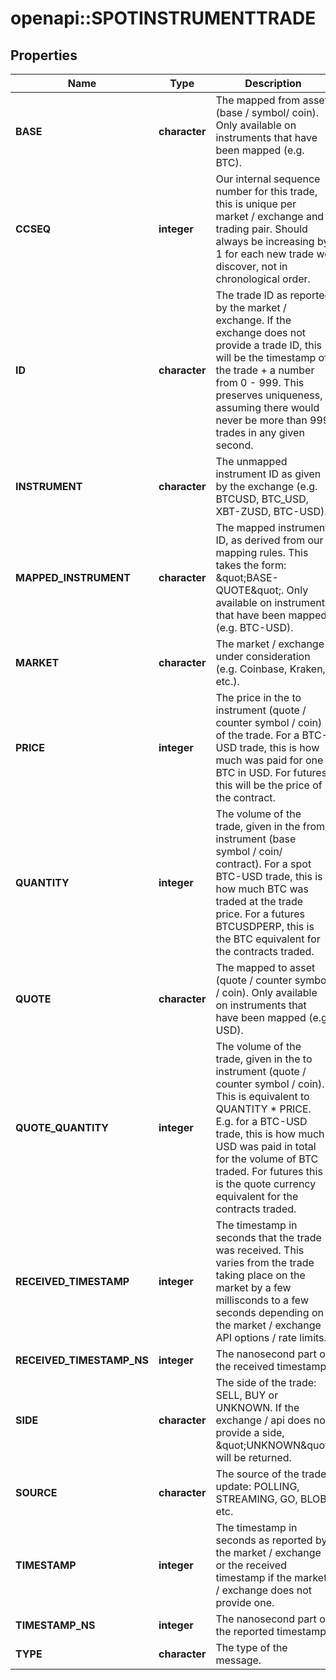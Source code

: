 # openapi::SPOTINSTRUMENTTRADE


## Properties
Name | Type | Description | Notes
------------ | ------------- | ------------- | -------------
**BASE** | **character** | The mapped from asset (base / symbol/ coin). Only available on instruments that have been mapped (e.g. BTC). | [optional] 
**CCSEQ** | **integer** | Our internal sequence number for this trade, this is unique per market / exchange and trading pair. Should always be increasing by 1 for each new trade we discover, not in chronological order. | [optional] 
**ID** | **character** | The trade ID as reported by the market / exchange. If the exchange does not provide a trade ID, this will be the timestamp of the trade + a number from 0 - 999. This preserves uniqueness, assuming there would never be more than 999 trades in any given second. | [optional] 
**INSTRUMENT** | **character** | The unmapped instrument ID as given by the exchange (e.g. BTCUSD, BTC_USD, XBT-ZUSD, BTC-USD). | [optional] 
**MAPPED_INSTRUMENT** | **character** | The mapped instrument ID, as derived from our mapping rules. This takes the form: \&quot;BASE-QUOTE\&quot;. Only available on instruments that have been mapped (e.g. BTC-USD). | [optional] 
**MARKET** | **character** | The market / exchange under consideration (e.g. Coinbase, Kraken, etc.). | [optional] 
**PRICE** | **integer** | The price in the to instrument (quote / counter symbol / coin) of the trade. For a BTC-USD trade, this is how much was paid for one BTC in USD. For futures, this will be the price of the contract. | [optional] 
**QUANTITY** | **integer** | The volume of the trade, given in the from instrument (base symbol / coin/ contract). For a spot BTC-USD trade, this is how much BTC was traded at the trade price. For a futures BTCUSDPERP, this is the BTC equivalent for the contracts traded. | [optional] 
**QUOTE** | **character** | The mapped to asset (quote / counter symbol / coin). Only available on instruments that have been mapped (e.g. USD). | [optional] 
**QUOTE_QUANTITY** | **integer** | The volume of the trade, given in the to instrument (quote / counter symbol / coin). This is equivalent to QUANTITY * PRICE. E.g. for a BTC-USD trade, this is how much USD was paid in total for the volume of BTC traded. For futures this is the quote currency equivalent for the contracts traded. | [optional] 
**RECEIVED_TIMESTAMP** | **integer** | The timestamp in seconds that the trade was received. This varies from the trade taking place on the market by a few millisconds to a few seconds depending on the market / exchange API options / rate limits. | [optional] 
**RECEIVED_TIMESTAMP_NS** | **integer** | The nanosecond part of the received timestamp. | [optional] 
**SIDE** | **character** | The side of the trade: SELL, BUY or UNKNOWN. If the exchange / api does not provide a side, \&quot;UNKNOWN\&quot; will be returned. | [optional] 
**SOURCE** | **character** | The source of the trade update: POLLING, STREAMING, GO, BLOB etc. | [optional] 
**TIMESTAMP** | **integer** | The timestamp in seconds as reported by the market / exchange or the received timestamp if the market / exchange does not provide one. | [optional] 
**TIMESTAMP_NS** | **integer** | The nanosecond part of the reported timestamp. | [optional] 
**TYPE** | **character** | The type of the message. | [optional] 


